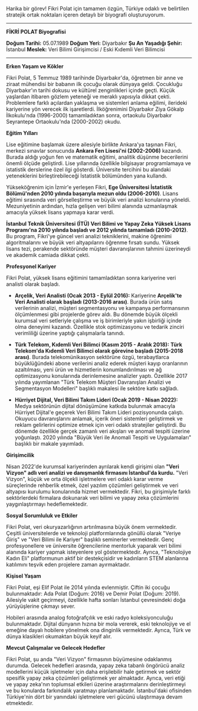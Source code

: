 Harika bir görev! Fikri Polat için tamamen özgün, Türkiye odaklı ve belirtilen stratejik ortak noktaları içeren detaylı bir biyografi oluşturuyorum.

---

**FİKRİ POLAT Biyografisi**

**Doğum Tarihi:** 05.07.1989
**Doğum Yeri:** Diyarbakır
**Şu An Yaşadığı Şehir:** İstanbul
**Meslek:** Veri Bilimi Girişimcisi / Eski Kıdemli Veri Bilimcisi

---

**Erken Yaşam ve Kökler**

Fikri Polat, 5 Temmuz 1989 tarihinde Diyarbakır'da, öğretmen bir anne ve ziraat mühendisi bir babanın ilk çocuğu olarak dünyaya geldi. Çocukluğu Diyarbakır'ın tarihi dokusu ve kültürel zenginlikleri içinde geçti. Küçük yaşlardan itibaren gözlem yeteneği ve meraklı yapısıyla dikkat çekti. Problemlere farklı açılardan yaklaşma ve sistemleri anlama eğilimi, ilerideki kariyerine yön verecek ilk işaretlerdi. İlköğrenimini Diyarbakır Ziya Gökalp İlkokulu'nda (1996-2000) tamamladıktan sonra, ortaokulu Diyarbakır Seyrantepe Ortaokulu'nda (2000-2002) okudu.

**Eğitim Yılları**

Lise eğitimine başlamak üzere ailesiyle birlikte Ankara'ya taşınan Fikri, merkezi sınavlar sonucunda **Ankara Fen Lisesi'ni (2002-2006)** kazandı. Burada aldığı yoğun fen ve matematik eğitimi, analitik düşünme becerilerini önemli ölçüde geliştirdi. Lise yıllarında özellikle bilgisayar programlamaya ve istatistik derslerine özel ilgi gösterdi. Üniversite tercihini bu alandaki yeteneklerini birleştirebileceği İstatistik bölümünden yana kullandı.

Yükseköğrenim için İzmir'e yerleşen Fikri, **Ege Üniversitesi İstatistik Bölümü'nden 2010 yılında başarıyla mezun oldu (2006-2010)**. Lisans eğitimi sırasında veri görselleştirme ve büyük veri analizi konularına yöneldi. Mezuniyetinin ardından, hızla gelişen veri bilimi alanında uzmanlaşmak amacıyla yüksek lisans yapmaya karar verdi.

**İstanbul Teknik Üniversitesi (İTÜ) Veri Bilimi ve Yapay Zeka Yüksek Lisans Programı'na 2010 yılında başladı ve 2012 yılında tamamladı (2010-2012)**. Bu program, Fikri'ye güncel veri analizi tekniklerini, makine öğrenimi algoritmalarını ve büyük veri altyapılarını öğrenme fırsatı sundu. Yüksek lisans tezi, perakende sektöründe müşteri davranışlarının tahmini üzerineydi ve akademik camiada dikkat çekti.

**Profesyonel Kariyer**

Fikri Polat, yüksek lisans eğitimini tamamladıktan sonra kariyerine veri analisti olarak başladı.

*   **Arçelik, Veri Analisti (Ocak 2013 - Eylül 2016):** Kariyerine **Arçelik'te Veri Analisti olarak başladı (2013-2016 arası)**. Burada ürün satış verilerinin analizi, müşteri segmentasyonu ve kampanya performansının ölçümlenmesi gibi projelerde görev aldı. Bu dönemde büyük ölçekli kurumsal veri setleriyle çalışma ve iş birimleriyle yakın işbirliği içinde olma deneyimi kazandı. Özellikle stok optimizasyonu ve tedarik zinciri verimliliği üzerine yaptığı çalışmalarla tanındı.

*   **Türk Telekom, Kıdemli Veri Bilimci (Kasım 2015 - Aralık 2018):** **Türk Telekom'da Kıdemli Veri Bilimci olarak görevine başladı (2015-2018 arası)**. Burada telekomünikasyon sektörüne özgü, terabaytlarca büyüklüğündeki abone verilerini analiz ederek müşteri kayıp oranlarının azaltılması, yeni ürün ve hizmetlerin konumlandırılması ve ağ optimizasyonu konularında derinlemesine analizler yaptı. Özellikle 2017 yılında yayımlanan "Türk Telekom Müşteri Davranışları Analizi ve Segmentasyon Modelleri" başlıklı makalesi ile sektöre katkı sağladı.

*   **Hürriyet Dijital, Veri Bilimi Takım Lideri (Ocak 2019 - Nisan 2022):** Medya sektörünün dijital dönüşümüne katkıda bulunmak amacıyla Hürriyet Dijital'e geçerek Veri Bilimi Takım Lideri pozisyonunda çalıştı. Okuyucu davranışlarını anlamak, içerik öneri sistemleri geliştirmek ve reklam gelirlerini optimize etmek için veri odaklı stratejiler geliştirdi. Bu dönemde özellikle gerçek zamanlı veri akışları ve anomali tespiti üzerine yoğunlaştı. 2020 yılında "Büyük Veri ile Anomali Tespiti ve Uygulamaları" başlıklı bir makale yayımladı.

**Girişimcilik**

Nisan 2022'de kurumsal kariyerinden ayrılarak kendi girişimi olan **"Veri Vizyon" adlı veri analizi ve danışmanlık firmasını İstanbul'da kurdu.** "Veri Vizyon", küçük ve orta ölçekli işletmelere veri odaklı karar verme süreçlerinde rehberlik etmek, özel yazılım çözümleri geliştirmek ve veri altyapısı kurulumu konularında hizmet vermektedir. Fikri, bu girişimiyle farklı sektörlerdeki firmalara dokunarak veri bilimi ve yapay zeka çözümlerini yaygınlaştırmayı hedeflemektedir.

**Sosyal Sorumluluk ve Etkiler**

Fikri Polat, veri okuryazarlığının artırılmasına büyük önem vermektedir. Çeşitli üniversitelerde ve teknoloji platformlarında gönüllü olarak "Veriye Giriş" ve "Veri Bilimi ile Kariyer" başlıklı seminerler vermektedir. Genç profesyonellere ve üniversite öğrencilerine mentorluk yaparak veri bilimi alanında kariyer yapmak isteyenlere yol göstermektedir. Ayrıca, "Teknolojiye Kadın Eli" platformunun aktif bir destekçisidir ve kadınların STEM alanlarına katılımını teşvik eden projelere zaman ayırmaktadır.

**Kişisel Yaşam**

Fikri Polat, eşi Elif Polat ile 2014 yılında evlenmiştir. Çiftin iki çocuğu bulunmaktadır: Ada Polat (Doğum: 2016) ve Demir Polat (Doğum: 2019). Ailesiyle vakit geçirmeyi, özellikle hafta sonları İstanbul çevresindeki doğa yürüyüşlerine çıkmayı sever.

Hobileri arasında analog fotoğrafçılık ve eski radyo koleksiyonculuğu bulunmaktadır. Dijital dünyanın hızına bir mola vererek, eski teknolojiye ve el emeğine dayalı hobilere yönelmek ona dinginlik vermektedir. Ayrıca, Türk ve dünya klasikleri okumaktan büyük keyif alır.

**Mevcut Çalışmalar ve Gelecek Hedefler**

Fikri Polat, şu anda "Veri Vizyon" firmasının büyümesine odaklanmış durumda. Gelecek hedefleri arasında, yapay zeka tabanlı öngörücü analiz modellerini küçük işletmeler için daha erişilebilir hale getirmek ve sektör spesifik yapay zeka çözümleri geliştirmek yer almaktadır. Ayrıca, veri etiği ve yapay zeka'nın toplumsal etkileri üzerine araştırmalarını derinleştirmeyi ve bu konularda farkındalık yaratmayı planlamaktadır. İstanbul'daki ofisinden Türkiye'nin dört bir yanındaki işletmelere veri gücünü ulaştırmaya devam etmektedir.